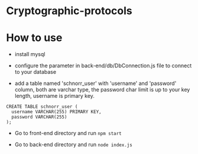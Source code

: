 # Cryptographic-protocols

# How to use

- install mysql

- configure the parameter in back-end/db/DbConnection.js file to connect to your database

- add a table named 'schnorr_user' with 'username' and 'password' column, both are varchar type, the password char limit is up to your key length, username is primary key.
```
CREATE TABLE schnorr_user (
  username VARCHAR(255) PRIMARY KEY,
  password VARCHAR(255)
);
```
- Go to front-end directory and run `npm start`

- Go to back-end directory and run  `node index.js`
